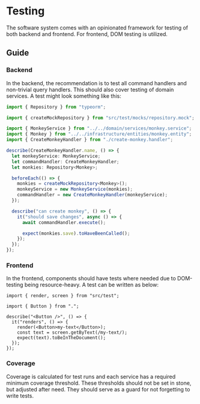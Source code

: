 # Testing

The software system comes with an opinionated framework for testing of both
backend and frontend. For frontend, DOM testing is utilized.

## Guide

### Backend

In the backend, the recommendation is to test all command handlers and
non-trivial query handlers. This should also cover testing of domain services. A
test might look something like this:

```ts
import { Repository } from "typeorm";

import { createMockRepository } from "src/test/mocks/repository.mock";

import { MonkeyService } from "../../domain/services/monkey.service";
import { Monkey } from "../../infrastructure/entities/monkey.entity";
import { CreateMonkeyHandler } from "./create-monkey.handler";

describe(CreateMonkeyHandler.name, () => {
  let monkeyService: MonkeyService;
  let commandHandler: CreateMonkeyHandler;
  let monkies: Repository<Monkey>;

  beforeEach(() => {
    monkies = createMockRepository<Monkey>();
    monkeyService = new MonkeyService(monkies);
    commandHandler = new CreateMonkeyHandler(monkeyService);
  });

  describe("can create monkey", () => {
    it("should save changes", async () => {
      await commandHandler.execute();

      expect(monkies.save).toHaveBeenCalled();
    });
  });
});
```

### Frontend

In the frontend, components should have tests where needed due to DOM-testing
being resource-heavy. A test can be written as below:

```tsx
import { render, screen } from "src/test";

import { Button } from ".";

describe("<Button />", () => {
  it("renders", () => {
    render(<Button>my-text</Button>);
    const text = screen.getByText(/my-text/);
    expect(text).toBeInTheDocument();
  });
});
```

### Coverage

Coverage is calculated for test runs and each service has a required minimum
coverage threshold. These thresholds should not be set in stone, but adjusted
after need. They should serve as a guard for not forgetting to write tests.
